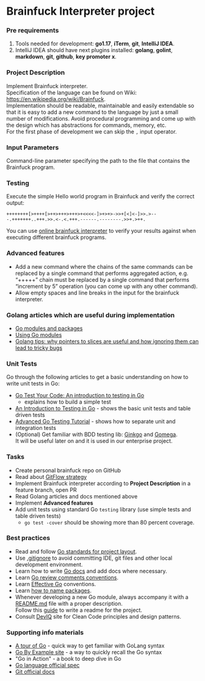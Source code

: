 # Brainfuck Interpreter project

### Pre requirements

1. Tools needed for development: **go1.17**, **iTerm**, **git**, **IntelliJ IDEA**.
2. IntelliJ IDEA should have next plugins installed:
   **golang**, **golint**, **markdown**, **git**, **github**, **key promoter x**.

### Project Description

Implement Brainfuck interpreter.  
Specification of the language can be found on Wiki: https://en.wikipedia.org/wiki/Brainfuck.  
Implementation should be readable, maintainable and easily extendable so that it is easy to add a new command to the language by
just a small number of modifications. Avoid procedural programming and come up with the design which has abstractions for
commands, memory, etc.  
For the first phase of development we can skip the `,` input operator.

### Input Parameters

Command-line parameter specifying the path to the file that contains the Brainfuck program.

### Testing

Execute the simple Hello world program in Brainfuck and verify the correct output:

    ++++++++[>++++[>++>+++>+++>+<<<<-]>+>+>->>+[<]<-]>>.>---.+++++++..+++.>>.<-.<.+++.------.--------.>>+.>++.

You can use [online brainfuck interpreter](https://www.dcode.fr/brainfuck-language) to verify your results against when executing
different brainfuck programs.

### Advanced features

* Add a new command where the chains of the same commands can be replaced by a single command that performs aggregated action,
  e.g. “+++++” chain must be replaced by a single command that performs “increment by 5” operation
  (you can come up with any other command).
* Allow empty spaces and line breaks in the input for the brainfuck interpreter.

### Golang articles which are useful during implementation

* [Go modules and packages](https://levelup.gitconnected.com/using-modules-and-packages-in-go-36a418960556)
* [Using Go modules](https://go.dev/blog/using-go-modules)
* [Golang tips: why pointers to slices are useful and how ignoring them can lead to tricky bugs](https://medium.com/swlh/golang-tips-why-pointers-to-slices-are-useful-and-how-ignoring-them-can-lead-to-tricky-bugs-cac90f72e77b)

### Unit Tests

Go through the following articles to get a basic understanding on how to write unit tests in Go:

* [Go Test Your Code: An introduction to testing in Go](https://medium.com/rate-engineering/go-test-your-code-an-introduction-to-effective-testing-in-go-6e4f66f2c259)
  - explains how to build a simple test
* [An Introduction to Testing in Go](https://tutorialedge.net/golang/intro-testing-in-go/) - shows the basic unit tests and table
  driven tests
* [Advanced Go Testing Tutorial](https://tutorialedge.net/golang/advanced-go-testing-tutorial/) - shows how to separate unit and
  integration tests
* (Optional) Get familiar with BDD testing lib: [Ginkgo](https://onsi.github.io/ginkgo/)
  and [Gomega](https://onsi.github.io/gomega/).  
  It will be useful later on and it is used in our enterprise project.

### Tasks

* Create personal brainfuck repo on GitHub
* Read about [GitFlow strategy](https://www.gitkraken.com/learn/git/best-practices/git-branch-strategy)
* Implement Brainfuck interpreter according to **Project Description** in a feature branch, open PR
* Read Golang articles and docs mentioned above
* Implement **Advanced features**
* Add unit tests using standard Go `testing` library (use simple tests and table driven tests)
  * `go test -cover` should be showing more than 80 percent coverage.

### Best practices

* Read and follow [Go standards for project layout](https://github.com/golang-standards/project-layout).
* Use [.gitignore](https://git-scm.com/docs/gitignore) to avoid committing IDE, git files and other local development environment.
* Learn how to write [Go docs](https://go.dev/blog/godoc) and add docs where necessary.
* Learn [Go review comments conventions](https://gist.github.com/adamveld12/c0d9f0d5f0e1fba1e551#go-code-review-comments).
* Learn [Effective Go](https://go.dev/doc/effective_go) conventions.
* Learn [how to name packages](https://go.dev/blog/package-names).
* Whenever developing a new Go module, always accompany it with a [README.md](https://www.makeareadme.com/) file with a proper
  description.  
  Follow this [guide](https://www.freecodecamp.org/news/how-to-write-a-good-readme-file/) to write a readme for the project.
* Consult [DevIQ](https://deviq.com/) site for Clean Code principles and design patterns.

### Supporting info materials

* [A tour of Go](https://go.dev/tour/) - quick way to get familiar with GoLang syntax
* [Go By Example site](https://gobyexample.com/) - a way to quickly recall the Go syntax
* "Go in Action" - a book to deep dive in Go
* [Go language official spec](https://go.dev/doc/)
* [Git official docs](https://git-scm.com/doc)
